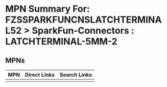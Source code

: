 



# MPN Summary For: FZSSPARKFUNCNSLATCHTERMINAL52 > SparkFun-Connectors : LATCHTERMINAL-5MM-2

## MPNs
  

|MPN|Direct Links|Search Links|
| :--- | :--- | :--- |
||||

